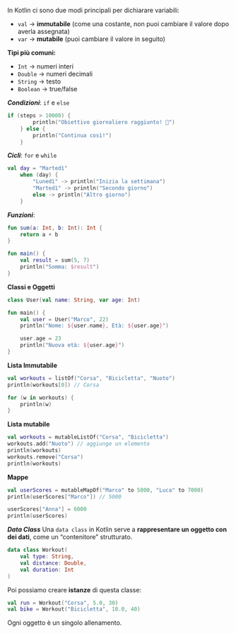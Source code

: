 In Kotlin ci sono due modi principali per dichiarare variabili:
- `val` → **immutabile** (come una costante, non puoi cambiare il valore dopo averla assegnata)
- `var` → **mutabile** (puoi cambiare il valore in seguito)

**Tipi più comuni:**
- `Int` → numeri interi
- `Double` → numeri decimali
- `String` → testo
- `Boolean` → true/false

**_Condizioni_**:
`if` e `else`
```kotlin
if (steps > 10000) {
        println("Obiettivo giornaliero raggiunto! 🎉")
    } else {
        println("Continua così!")
    }
```

**_Cicli_**:
`for` e `while`
```kotlin
val day = "Martedì"
    when (day) {
        "Lunedì" -> println("Inizia la settimana")
        "Martedì" -> println("Secondo giorno")
        else -> println("Altro giorno")
    }
```

**_Funzioni_**:
```kotlin
fun sum(a: Int, b: Int): Int {
    return a + b
}

fun main() {
    val result = sum(5, 7)
    println("Somma: $result")
}
```

**Classi e Oggetti**
```kotlin
class User(val name: String, var age: Int)

fun main() {
    val user = User("Marco", 22)
    println("Nome: ${user.name}, Età: ${user.age}")

    user.age = 23
    println("Nuova età: ${user.age}")
}
```

**Lista Immutabile**
```kotlin
val workouts = listOf("Corsa", "Bicicletta", "Nuoto")
println(workouts[0]) // Corsa

for (w in workouts) {
    println(w)
}

```

**Lista mutabile**
```kotlin
val workouts = mutableListOf("Corsa", "Bicicletta")
workouts.add("Nuoto") // aggiunge un elemento
println(workouts)
workouts.remove("Corsa")
println(workouts)
```

**Mappe**
```kotlin
val userScores = mutableMapOf("Marco" to 5000, "Luca" to 7000)
println(userScores["Marco"]) // 5000

userScores["Anna"] = 6000
println(userScores)

```

**_Data Class_**
Una `data class` in Kotlin serve a **rappresentare un oggetto con dei dati**, come un “contenitore” strutturato.

```kotlin
data class Workout(
    val type: String,
    val distance: Double,
    val duration: Int
)
```

Poi possiamo creare **istanze** di questa classe:

```kotlin
val run = Workout("Corsa", 5.0, 30)
val bike = Workout("Bicicletta", 10.0, 40)

```

Ogni oggetto è un singolo allenamento.
